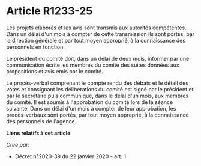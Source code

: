 # Article R1233-25

Les projets élaborés et les avis sont transmis aux autorités compétentes. Dans un délai d'un mois à compter de cette
transmission ils sont portés, par la direction générale et par tout moyen approprié, à la connaissance des personnels en
fonction.

Le président du comité doit, dans un délai de deux mois, informer par une communication écrite les membres du comité des
suites données aux propositions et avis émis par le comité.

Le procès-verbal comprenant le compte rendu des débats et le détail des votes et consignant les délibérations du comité est
signé par le président et par le secrétaire puis communiqué, dans le délai d'un mois, aux membres du comité. Il est soumis à
l'approbation du comité lors de la séance suivante. Dans un délai d'un mois à compter de leur approbation, les procès-verbaux
sont portés, par tout moyen approprié, à la connaissance des personnels de l'agence.

**Liens relatifs à cet article**

_Créé par_:

  - Décret n°2020-39 du 22 janvier 2020 - art. 1
